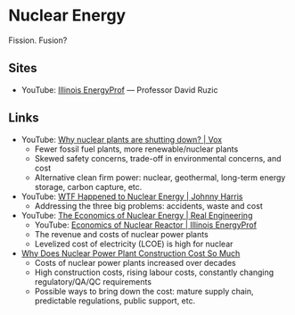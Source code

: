 # Nuclear Energy

Fission. Fusion?

## Sites

- YouTube:
  [Illinois EnergyProf](https://www.youtube.com/@illinoisenergyprof6878/videos)
  — Professor David Ruzic

## Links

- YouTube:
  [Why nuclear plants are shutting down? | Vox](https://youtu.be/KC7YD98HixM)
  - Fewer fossil fuel plants, more renewable/nuclear plants
  - Skewed safety concerns, trade-off in environmental concerns, and cost
  - Alternative clean firm power: nuclear, geothermal, long-term energy storage,
    carbon capture, etc.
- YouTube:
  [WTF Happened to Nuclear Energy | Johnny Harris](https://youtu.be/QzTgZ6kOEM8)
  - Addressing the three big problems: accidents, waste and cost
- YouTube:
  [The Economics of Nuclear Energy | Real Engineering](https://youtu.be/UC_BCz0pzMw)
  - YouTube:
    [Economics of Nuclear Reactor | Illinois EnergyProf](https://youtu.be/cbeJIwF1pVY)
  - The revenue and costs of nuclear power plants
  - Levelized cost of electricity (LCOE) is high for nuclear
- [Why Does Nuclear Power Plant Construction Cost So Much](https://progress.institute/nuclear-power-plant-construction-costs/)
  - Costs of nuclear power plants increased over decades
  - High construction costs, rising labour costs, constantly changing
    regulatory/QA/QC requirements
  - Possible ways to bring down the cost: mature supply chain, predictable
    regulations, public support, etc.
